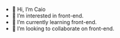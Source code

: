 - 👋 Hi, I’m Caio
- 👀 I’m interested in front-end.
- 🌱 I’m currently learning front-end.
- 💞️ I’m looking to collaborate on front-end.



